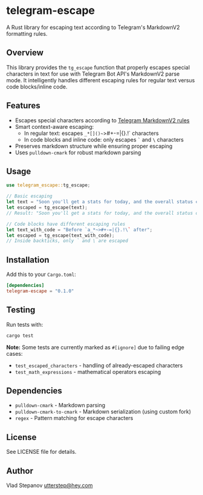 # telegram-escape

A Rust library for escaping text according to Telegram's MarkdownV2 formatting rules.

## Overview

This library provides the `tg_escape` function that properly escapes special characters in text for use with Telegram Bot API's MarkdownV2 parse mode. It intelligently handles different escaping rules for regular text versus code blocks/inline code.

## Features

- Escapes special characters according to [Telegram MarkdownV2 rules](https://core.telegram.org/bots/api#formatting-options)
- Smart context-aware escaping:
  - In regular text: escapes `_*[]()~`>#+-=|{}.!\` characters
  - In code blocks and inline code: only escapes `` ` `` and `\` characters
- Preserves markdown structure while ensuring proper escaping
- Uses `pulldown-cmark` for robust markdown parsing

## Usage

```rust
use telegram_escape::tg_escape;

// Basic escaping
let text = "Soon you'll get a stats for today, and the overall status can be viewed by the /get_stat command :)";
let escaped = tg_escape(text);
// Result: "Soon you'll get a stats for today, and the overall status can be viewed by the /get\_stat command :\)"

// Code blocks have different escaping rules
let text_with_code = "Before `a_*~>#+-=|{}.!\` after";
let escaped = tg_escape(text_with_code);
// Inside backticks, only ` and \ are escaped
```

## Installation

Add this to your `Cargo.toml`:

```toml
[dependencies]
telegram-escape = "0.1.0"
```

## Testing

Run tests with:
```bash
cargo test
```

**Note:** Some tests are currently marked as `#[ignore]` due to failing edge cases:
- `test_escaped_characters` - handling of already-escaped characters
- `test_math_expressions` - mathematical operators escaping

## Dependencies

- `pulldown-cmark` - Markdown parsing
- `pulldown-cmark-to-cmark` - Markdown serialization (using custom fork)
- `regex` - Pattern matching for escape characters

## License

See LICENSE file for details.

## Author

Vlad Stepanov <utterstep@hey.com>